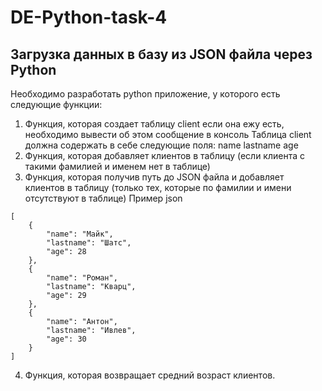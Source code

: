 # DE-Python-task-4
## Загрузка данных в базу из JSON файла через Python

Необходимо разработать python приложение, у которого есть следующие функции:
1. Функция, которая создает таблицу client если она ежу есть, необходимо
вывести об этом сообщение в консоль
Таблица client должна содержать в себе следующие поля:
name
lastname
age
2. Функция, которая добавляет клиентов в таблицу (если клиента с такими
фамилией и именем нет в таблице)
3. Функция, которая получив путь до JSON файла и добавляет клиентов в таблицу
(только тех, которые по фамилии и имени отсутствуют в таблице)
Пример json
```
[
	{
		"name": "Майк",
		"lastname": "Шатс",
		"age": 28
	},
	{
		"name": "Роман",
		"lastname": "Кварц",
		"age": 29
	},
	{
		"name": "Антон",
		"lastname": "Ивлев",
		"age": 30
	}
]
```
4. Функция, которая возвращает средний возраст клиентов.

